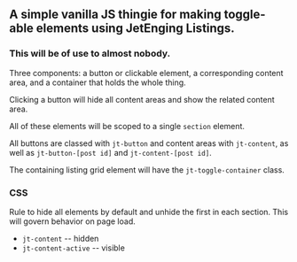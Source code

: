 ## A simple vanilla JS thingie for making toggle-able elements using JetEnging Listings.

### This will be of use to almost nobody.

Three components: a button or clickable element, a corresponding content area, and a container that holds the whole thing.

Clicking a button will hide all content areas and show the related content area.

All of these elements will be scoped to a single `section` element.

All buttons are classed with `jt-button` and content areas with `jt-content`, as well as `jt-button-[post id]` and `jt-content-[post id]`.


The containing listing grid element will have the `jt-toggle-container` class.

### CSS

Rule to hide all elements by default and unhide the first in each section. This will govern behavior on page load.

* `jt-content`  -- hidden
* `jt-content-active` -- visible


